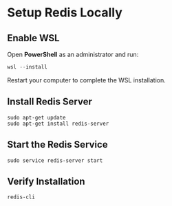 # Setup Redis Locally

## Enable WSL

Open **PowerShell** as an administrator and run:

```powershell
wsl --install
```

Restart your computer to complete the WSL installation.

## Install Redis Server

```
sudo apt-get update
sudo apt-get install redis-server
```

## Start the Redis Service

```
sudo service redis-server start
```

## Verify Installation

```
redis-cli
```
